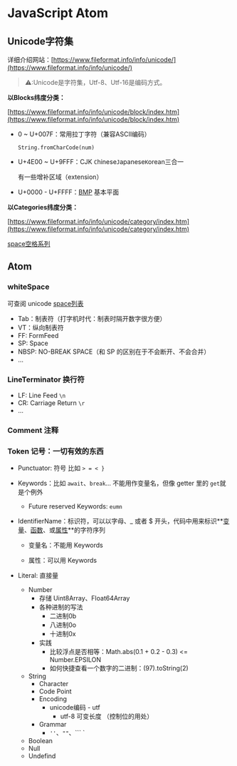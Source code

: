 # JavaScript Atom

## Unicode字符集

详细介绍网站：[https://www.fileformat.info/info/unicode/](https://www.fileformat.info/info/unicode/)

> ⚠️:Unicode是字符集，Utf-8、Utf-16是编码方式。

**以Blocks纬度分类：**

[https://www.fileformat.info/info/unicode/block/index.htm](https://www.fileformat.info/info/unicode/block/index.htm)

- 0 ~ U+007F：常用拉丁字符（兼容ASCII编码）
  
  `String.fromCharCode(num)`

- U+4E00 ~ U+9FFF：CJK `C`hinese`J`apanese`K`orean三合一
  
  有一些增补区域（extension）

- U+0000 - U+FFFF：[BMP](https://zh.wikipedia.org/wiki/Unicode字符平面映射) 基本平面

**以Categories纬度分类：**

[https://www.fileformat.info/info/unicode/category/index.htm](https://www.fileformat.info/info/unicode/category/index.htm)

[space空格系列](https://www.fileformat.info/info/unicode/category/Zs/list.htm)

## Atom

### whiteSpace

可查阅 unicode [space列表](https://www.fileformat.info/info/unicode/category/Zs/list.htm)

- Tab：制表符（打字机时代：制表时隔开数字很方便）
- VT：纵向制表符
- FF: FormFeed
- SP: Space
- NBSP: NO-BREAK SPACE（和 SP 的区别在于不会断开、不会合并）
- ...

### LineTerminator 换行符

- LF: Line Feed `\n`
- CR: Carriage Return `\r`
- ...

### Comment 注释

### Token 记号：一切有效的东西

- Punctuator: 符号 比如 `> = < }`

- Keywords：比如 `await`、`break`... 不能用作变量名，但像 getter 里的 `get`就是个例外

  - Future reserved Keywords: `eumn`

- IdentifierName：标识符，可以以字母、_ 或者 $ 开头，代码中用来标识**[变量](https://developer.mozilla.org/en-US/docs/Glossary/variable)、[函数](https://developer.mozilla.org/en-US/docs/Glossary/function)、或[属性](https://developer.mozilla.org/en-US/docs/Glossary/property)**的字符序列

  - 变量名：不能用 Keywords
  
  - 属性：可以用 Keywords
  
- Literal: 直接量

  - Number
    - 存储 Uint8Array、Float64Array
    - 各种进制的写法
      - 二进制0b
      - 八进制0o
      - 十进制0x
    - 实践
      - 比较浮点是否相等：Math.abs(0.1 + 0.2 - 0.3) <= Number.EPSILON
      - 如何快捷查看一个数字的二进制：(97).toString(2)
  - String
    - Character
    - Code Point
    - Encoding
      - unicode编码 - utf
        - utf-8 可变长度 （控制位的用处）
    - Grammar
      - `''`、`""`、``` `
  - Boolean
  - Null
  - Undefind